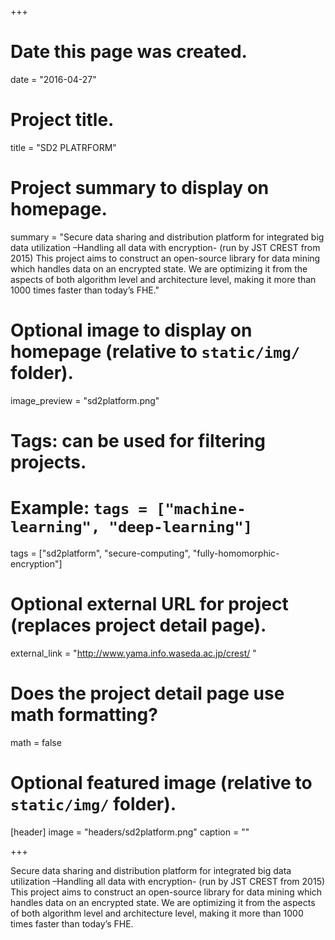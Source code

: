+++
# Date this page was created.
date = "2016-04-27"

# Project title.
title = "SD2 PLATRFORM" 
# Project summary to display on homepage.
summary = "Secure data sharing and distribution platform for integrated big data utilization –Handling all data with encryption- (run by JST CREST from 2015) This project aims to construct an open-source library for data mining which handles data on an encrypted state. We are optimizing it from the aspects of both algorithm level and architecture level, making it more than 1000 times faster than today’s FHE."

# Optional image to display on homepage (relative to `static/img/` folder).
image_preview = "sd2platform.png"

# Tags: can be used for filtering projects.
# Example: `tags = ["machine-learning", "deep-learning"]`
tags = ["sd2platform", "secure-computing", "fully-homomorphic-encryption"]

# Optional external URL for project (replaces project detail page).
external_link = "http://www.yama.info.waseda.ac.jp/crest/ "

# Does the project detail page use math formatting?
math = false

# Optional featured image (relative to `static/img/` folder).
[header]
image = "headers/sd2platform.png"
caption = ""

+++

Secure data sharing and distribution platform for integrated big data utilization –Handling all data with encryption- (run by JST CREST from 2015) This project aims to construct an open-source library for data mining which handles data on an encrypted state. We are optimizing it from the aspects of both algorithm level and architecture level, making it more than 1000 times faster than today’s FHE.


